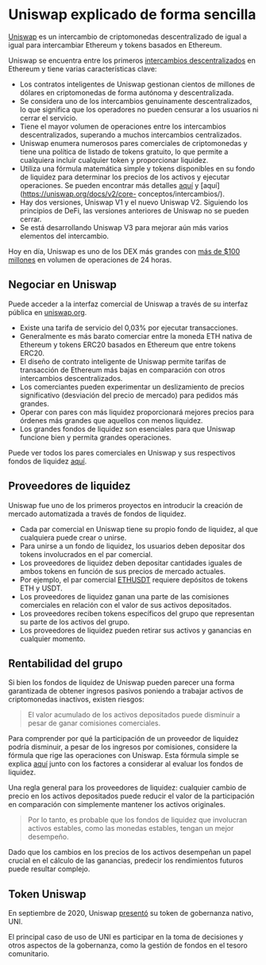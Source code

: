 # Uniswap explicado de forma sencilla

[Uniswap](https://uniswap.info/home) es un intercambio de criptomonedas descentralizado de igual a igual para intercambiar Ethereum y tokens basados ​​en Ethereum.

Uniswap se encuentra entre los primeros [intercambios descentralizados](../../defi/es/3-decentralized-exchanges.md) en Ethereum y tiene varias características clave:

- Los contratos inteligentes de Uniswap gestionan cientos de millones de dólares en criptomonedas de forma autónoma y descentralizada.
- Se considera uno de los intercambios genuinamente descentralizados, lo que significa que los operadores no pueden censurar a los usuarios ni cerrar el servicio.
- Tiene el mayor volumen de operaciones entre los intercambios descentralizados, superando a muchos intercambios centralizados.
- Uniswap enumera numerosos pares comerciales de criptomonedas y tiene una política de listado de tokens gratuito, lo que permite a cualquiera incluir cualquier token y proporcionar liquidez.
- Utiliza una fórmula matemática simple y tokens disponibles en su fondo de liquidez para determinar los precios de los activos y ejecutar operaciones. Se pueden encontrar más detalles [aquí](https://uniswap.org/docs/v2/protocol-overview/how-uniswap-works) y [aquí](https://uniswap.org/docs/v2/core- conceptos/intercambios/).
- Hay dos versiones, Uniswap V1 y el nuevo Uniswap V2. Siguiendo los principios de DeFi, las versiones anteriores de Uniswap no se pueden cerrar.
- Se está desarrollando Uniswap V3 para mejorar aún más varios elementos del intercambio.

Hoy en día, Uniswap es uno de los DEX más grandes con [más de $100 millones](https://migrate.uniswap.info/home) en volumen de operaciones de 24 horas.

## Negociar en Uniswap

Puede acceder a la interfaz comercial de Uniswap a través de su interfaz pública en [uniswap.org](https://app.uniswap.org/#/swap).

- Existe una tarifa de servicio del 0,03% por ejecutar transacciones.
- Generalmente es más barato comerciar entre la moneda ETH nativa de Ethereum y tokens ERC20 basados ​​en Ethereum que entre tokens ERC20.
- El diseño de contrato inteligente de Uniswap permite tarifas de transacción de Ethereum más bajas en comparación con otros intercambios descentralizados.
- Los comerciantes pueden experimentar un deslizamiento de precios significativo (desviación del precio de mercado) para pedidos más grandes.
- Operar con pares con más liquidez proporcionará mejores precios para órdenes más grandes que aquellos con menos liquidez.
- Los grandes fondos de liquidez son esenciales para que Uniswap funcione bien y permita grandes operaciones.

Puede ver todos los pares comerciales en Uniswap y sus respectivos fondos de liquidez [aquí](https://uniswap.info/pairs).

## Proveedores de liquidez

Uniswap fue uno de los primeros proyectos en introducir la creación de mercado automatizada a través de fondos de liquidez.

- Cada par comercial en Uniswap tiene su propio fondo de liquidez, al que cualquiera puede crear o unirse.
- Para unirse a un fondo de liquidez, los usuarios deben depositar dos tokens involucrados en el par comercial.
- Los proveedores de liquidez deben depositar cantidades iguales de ambos tokens en función de sus precios de mercado actuales.
- Por ejemplo, el par comercial [ETHUSDT](https://uniswap.info/pair/0x0d4a11d5eeaac28ec3f61d100daf4d40471f1852) requiere depósitos de tokens ETH y USDT.
- Los proveedores de liquidez ganan una parte de las comisiones comerciales en relación con el valor de sus activos depositados.
- Los proveedores reciben tokens específicos del grupo que representan su parte de los activos del grupo.
- Los proveedores de liquidez pueden retirar sus activos y ganancias en cualquier momento.

## Rentabilidad del grupo

Si bien los fondos de liquidez de Uniswap pueden parecer una forma garantizada de obtener ingresos pasivos poniendo a trabajar activos de criptomonedas inactivos, existen riesgos:

> El valor acumulado de los activos depositados puede disminuir a pesar de ganar comisiones comerciales.

Para comprender por qué la participación de un proveedor de liquidez podría disminuir, a pesar de los ingresos por comisiones, considere la fórmula que rige las operaciones con Uniswap. Esta fórmula simple se explica [aquí](https://medium.com/@pintail/uniswap-a-good-deal-for-liquidity-providers-104c0b6816f2) junto con los factores a considerar al evaluar los fondos de liquidez.

Una regla general para los proveedores de liquidez: cualquier cambio de precio en los activos depositados puede reducir el valor de la participación en comparación con simplemente mantener los activos originales.

> Por lo tanto, es probable que los fondos de liquidez que involucran activos estables, como las monedas estables, tengan un mejor desempeño.

Dado que los cambios en los precios de los activos desempeñan un papel crucial en el cálculo de las ganancias, predecir los rendimientos futuros puede resultar complejo.

## Token Uniswap

En septiembre de 2020, Uniswap [presentó](https://uniswap.org/blog/uni/) su token de gobernanza nativo, UNI.

El principal caso de uso de UNI es participar en la toma de decisiones y otros aspectos de la gobernanza, como la gestión de fondos en el tesoro comunitario.